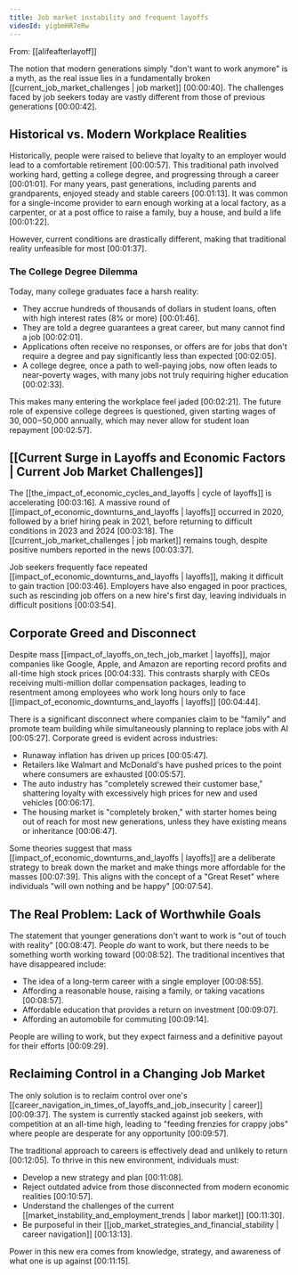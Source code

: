 ```yaml
---
title: Job market instability and frequent layoffs
videoId: yigbmHR7eRw
---
```


From: [[alifeafterlayoff]] <br/> 

The notion that modern generations simply "don't want to work anymore" is a myth, as the real issue lies in a fundamentally broken [[current_job_market_challenges | job market]] <a class="yt-timestamp" data-t="00:00:40">[00:00:40]</a>. The challenges faced by job seekers today are vastly different from those of previous generations <a class="yt-timestamp" data-t="00:00:42">[00:00:42]</a>.

## Historical vs. Modern Workplace Realities

Historically, people were raised to believe that loyalty to an employer would lead to a comfortable retirement <a class="yt-timestamp" data-t="00:00:57">[00:00:57]</a>. This traditional path involved working hard, getting a college degree, and progressing through a career <a class="yt-timestamp" data-t="00:01:01">[00:01:01]</a>. For many years, past generations, including parents and grandparents, enjoyed steady and stable careers <a class="yt-timestamp" data-t="00:01:13">[00:01:13]</a>. It was common for a single-income provider to earn enough working at a local factory, as a carpenter, or at a post office to raise a family, buy a house, and build a life <a class="yt-timestamp" data-t="00:01:22">[00:01:22]</a>.

However, current conditions are drastically different, making that traditional reality unfeasible for most <a class="yt-timestamp" data-t="00:01:37">[00:01:37]</a>.

### The College Degree Dilemma
Today, many college graduates face a harsh reality:
*   They accrue hundreds of thousands of dollars in student loans, often with high interest rates (8% or more) <a class="yt-timestamp" data-t="00:01:46">[00:01:46]</a>.
*   They are told a degree guarantees a great career, but many cannot find a job <a class="yt-timestamp" data-t="00:02:01">[00:02:01]</a>.
*   Applications often receive no responses, or offers are for jobs that don't require a degree and pay significantly less than expected <a class="yt-timestamp" data-t="00:02:05">[00:02:05]</a>.
*   A college degree, once a path to well-paying jobs, now often leads to near-poverty wages, with many jobs not truly requiring higher education <a class="yt-timestamp" data-t="00:02:33">[00:02:33]</a>.

This makes many entering the workplace feel jaded <a class="yt-timestamp" data-t="00:02:21">[00:02:21]</a>. The future role of expensive college degrees is questioned, given starting wages of $30,000-$50,000 annually, which may never allow for student loan repayment <a class="yt-timestamp" data-t="00:02:57">[00:02:57]</a>.

## [[Current Surge in Layoffs and Economic Factors | Current Job Market Challenges]]
The [[the_impact_of_economic_cycles_and_layoffs | cycle of layoffs]] is accelerating <a class="yt-timestamp" data-t="00:03:16">[00:03:16]</a>. A massive round of [[impact_of_economic_downturns_and_layoffs | layoffs]] occurred in 2020, followed by a brief hiring peak in 2021, before returning to difficult conditions in 2023 and 2024 <a class="yt-timestamp" data-t="00:03:18">[00:03:18]</a>. The [[current_job_market_challenges | job market]] remains tough, despite positive numbers reported in the news <a class="yt-timestamp" data-t="00:03:37">[00:03:37]</a>.

Job seekers frequently face repeated [[impact_of_economic_downturns_and_layoffs | layoffs]], making it difficult to gain traction <a class="yt-timestamp" data-t="00:03:46">[00:03:46]</a>. Employers have also engaged in poor practices, such as rescinding job offers on a new hire's first day, leaving individuals in difficult positions <a class="yt-timestamp" data-t="00:03:54">[00:03:54]</a>.

## Corporate Greed and Disconnect
Despite mass [[impact_of_layoffs_on_tech_job_market | layoffs]], major companies like Google, Apple, and Amazon are reporting record profits and all-time high stock prices <a class="yt-timestamp" data-t="00:04:33">[00:04:33]</a>. This contrasts sharply with CEOs receiving multi-million dollar compensation packages, leading to resentment among employees who work long hours only to face [[impact_of_economic_downturns_and_layoffs | layoffs]] <a class="yt-timestamp" data-t="00:04:44">[00:04:44]</a>.

There is a significant disconnect where companies claim to be "family" and promote team building while simultaneously planning to replace jobs with AI <a class="yt-timestamp" data-t="00:05:27">[00:05:27]</a>. Corporate greed is evident across industries:
*   Runaway inflation has driven up prices <a class="yt-timestamp" data-t="00:05:47">[00:05:47]</a>.
*   Retailers like Walmart and McDonald's have pushed prices to the point where consumers are exhausted <a class="yt-timestamp" data-t="00:05:57">[00:05:57]</a>.
*   The auto industry has "completely screwed their customer base," shattering loyalty with excessively high prices for new and used vehicles <a class="yt-timestamp" data-t="00:06:17">[00:06:17]</a>.
*   The housing market is "completely broken," with starter homes being out of reach for most new generations, unless they have existing means or inheritance <a class="yt-timestamp" data-t="00:06:47">[00:06:47]</a>.

Some theories suggest that mass [[impact_of_economic_downturns_and_layoffs | layoffs]] are a deliberate strategy to break down the market and make things more affordable for the masses <a class="yt-timestamp" data-t="00:07:39">[00:07:39]</a>. This aligns with the concept of a "Great Reset" where individuals "will own nothing and be happy" <a class="yt-timestamp" data-t="00:07:54">[00:07:54]</a>.

## The Real Problem: Lack of Worthwhile Goals
The statement that younger generations don't want to work is "out of touch with reality" <a class="yt-timestamp" data-t="00:08:47">[00:08:47]</a>. People *do* want to work, but there needs to be something worth working toward <a class="yt-timestamp" data-t="00:08:52">[00:08:52]</a>. The traditional incentives that have disappeared include:
*   The idea of a long-term career with a single employer <a class="yt-timestamp" data-t="00:08:55">[00:08:55]</a>.
*   Affording a reasonable house, raising a family, or taking vacations <a class="yt-timestamp" data-t="00:08:57">[00:08:57]</a>.
*   Affordable education that provides a return on investment <a class="yt-timestamp" data-t="00:09:07">[00:09:07]</a>.
*   Affording an automobile for commuting <a class="yt-timestamp" data-t="00:09:14">[00:09:14]</a>.

People are willing to work, but they expect fairness and a definitive payout for their efforts <a class="yt-timestamp" data-t="00:09:29">[00:09:29]</a>.

## Reclaiming Control in a Changing Job Market
The only solution is to reclaim control over one's [[career_navigation_in_times_of_layoffs_and_job_insecurity | career]] <a class="yt-timestamp" data-t="00:09:37">[00:09:37]</a>. The system is currently stacked against job seekers, with competition at an all-time high, leading to "feeding frenzies for crappy jobs" where people are desperate for any opportunity <a class="yt-timestamp" data-t="00:09:57">[00:09:57]</a>.

The traditional approach to careers is effectively dead and unlikely to return <a class="yt-timestamp" data-t="00:12:05">[00:12:05]</a>. To thrive in this new environment, individuals must:
*   Develop a new strategy and plan <a class="yt-timestamp" data-t="00:11:08">[00:11:08]</a>.
*   Reject outdated advice from those disconnected from modern economic realities <a class="yt-timestamp" data-t="00:10:57">[00:10:57]</a>.
*   Understand the challenges of the current [[market_instability_and_employment_trends | labor market]] <a class="yt-timestamp" data-t="00:11:30">[00:11:30]</a>.
*   Be purposeful in their [[job_market_strategies_and_financial_stability | career navigation]] <a class="yt-timestamp" data-t="00:13:13">[00:13:13]</a>.

Power in this new era comes from knowledge, strategy, and awareness of what one is up against <a class="yt-timestamp" data-t="00:11:15">[00:11:15]</a>.